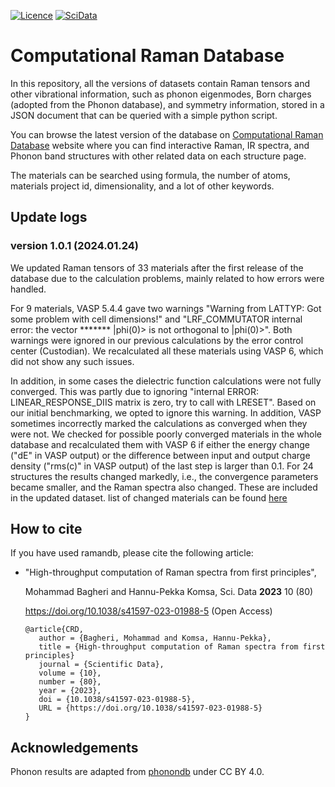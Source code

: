 [![Licence](https://img.shields.io/github/license/mbagheri20/ramandb.svg)](LICENSE.txt)
[![SciData](https://img.shields.io/badge/Sci._Data-Bagheri_M.%26_Komsa_H.P._(2023)-red)](https://doi.org/10.1038/s41597-023-01988-5)

# Computational Raman Database

In this repository, all the versions of datasets contain Raman tensors and other vibrational information, such as phonon eigenmodes, Born charges (adopted from the Phonon database), and symmetry information, stored in a JSON document that can be queried with a simple python script.

You can browse the latest version of the database on [Computational Raman Database](https://ramandb.oulu.fi/) website where you can find interactive Raman, IR spectra, and Phonon band structures with other related data on each structure page. 

The materials can be searched using formula, the number of atoms, materials project id, dimensionality, and a lot of other keywords.

## Update logs

### version 1.0.1 (2024.01.24)

We updated Raman tensors of 33 materials after the first release of the database due to the calculation problems, mainly related to how errors were handled.

For 9 materials, VASP 5.4.4 gave two warnings "Warning from LATTYP: Got some problem with cell dimensions!" and "LRF_COMMUTATOR internal error: the vector ******* |phi(0)> is not orthogonal to |phi(0)>". Both warnings were ignored in our previous calculations by the error control center (Custodian). We recalculated all these materials using VASP 6, which did not show any such issues.

In addition, in some cases the dielectric function calculations were not fully converged. This was partly due to ignoring "internal ERROR: LINEAR_RESPONSE_DIIS matrix is zero, try to call with LRESET". Based on our initial benchmarking, we opted to ignore this warning. In addition, VASP sometimes incorrectly marked the calculations as converged when they were not. We checked for possible poorly converged materials in the whole database and recalculated them with VASP 6 if either the energy change ("dE" in VASP output) or the difference between input and output charge density ("rms(c)" in VASP output) of the last step is larger than 0.1. For 24 structures the results changed markedly, i.e., the convergence parameters became smaller, and the Raman spectra also changed. These are included in the updated dataset.
list of changed materials can be found [here](https://github.com/mbagheri20/ramandb/blob/main/list.txt)

## How to cite

If you have used ramandb, please cite the following article:

- "High-throughput computation of Raman spectra from first principles",

  Mohammad Bagheri and Hannu-Pekka Komsa, Sci. Data **2023** 10 (80)

  https://doi.org/10.1038/s41597-023-01988-5  (Open Access)

  ```
  @article{CRD,
     author = {Bagheri, Mohammad and Komsa, Hannu-Pekka},
     title = {High-throughput computation of Raman spectra from first principles}
     journal = {Scientific Data},
     volume = {10},
     number = {80},
     year = {2023},
     doi = {10.1038/s41597-023-01988-5},
     URL = {https://doi.org/10.1038/s41597-023-01988-5}
  }
  ```
  
## Acknowledgements

Phonon results are adapted from [phonondb](http://phonondb.mtl.kyoto-u.ac.jp/index.html) under CC BY 4.0.

